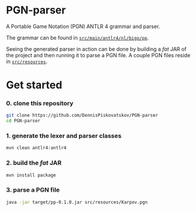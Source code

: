 # PGN-parser

A Portable Game Notation (PGN) ANTLR 4 grammar and parser.

The grammar can be found in 
[`src/main/antlr4/nl/bigo/pp`](https://github.com/bkiers/PGN-parser/tree/master/src/main/antlr4/nl/bigo/pp).

Seeing the generated parser in action can be done by building
a *fat* JAR of the project and then running it to parse a PGN
file. A couple PGN files reside in 
[`src/resources`](https://github.com/bkiers/PGN-parser/tree/master/src/resources).

# Get started

### 0. clone this repository

```bash
git clone https://github.com/DennisPiskovatskov/PGN-parser
cd PGN-parser
```

### 1. generate the lexer and parser classes

```bash
mvn clean antlr4:antlr4
```

### 2. build the *fat* JAR

```bash
mvn install package
```

### 3. parse a PGN file

```bash
java -jar target/pp-0.1.0.jar src/resources/Karpov.pgn
```
